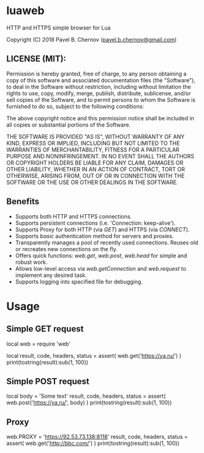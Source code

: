# luaweb
HTTP and HTTPS simple browser for Lua

Copyright (C) 2018 Pavel B. Chernov (pavel.b.chernov@gmail.com)

## LICENSE (MIT):

Permission is hereby granted, free of charge, to any person obtaining a copy
of this software and associated documentation files (the "Software"), to deal
in the Software without restriction, including without limitation the rights
to use, copy, modify, merge, publish, distribute, sublicense, and/or sell
copies of the Software, and to permit persons to whom the Software is
furnished to do so, subject to the following conditions:

The above copyright notice and this permission notice shall be included in all
copies or substantial portions of the Software.

THE SOFTWARE IS PROVIDED "AS IS", WITHOUT WARRANTY OF ANY KIND, EXPRESS OR
IMPLIED, INCLUDING BUT NOT LIMITED TO THE WARRANTIES OF MERCHANTABILITY,
FITNESS FOR A PARTICULAR PURPOSE AND NONINFRINGEMENT. IN NO EVENT SHALL THE
AUTHORS OR COPYRIGHT HOLDERS BE LIABLE FOR ANY CLAIM, DAMAGES OR OTHER
LIABILITY, WHETHER IN AN ACTION OF CONTRACT, TORT OR OTHERWISE, ARISING FROM,
OUT OF OR IN CONNECTION WITH THE SOFTWARE OR THE USE OR OTHER DEALINGS IN THE
SOFTWARE.

## Benefits
- Supports both HTTP and HTTPS connections.
- Supports persistent connections (i.e. 'Connection: keep-alive').
- Supports Proxy for both HTTP (via *GET*) and HTTPS (via *CONNECT*).
- Supports *basic* authentication method for servers and proxies.
- Transparently manages a pool of recently used connections. Reuses old or recreates new connections on the fly.
- Offers quick functions: *web.get*, *web.post*, *web.head* for simple and robust work.
- Allows low-level access via *web.getConnection* and *web.request* to implement any desired task.
- Supports logging into specified file for debugging.

# Usage

## Simple GET request
local web = require 'web'

local result, code, headers, status = assert( web.get('https://ya.ru/') )
print(tostring(result):sub(1, 100))

## Simple POST request

local body = 'Some text'
result, code, headers, status = assert( web.post('https://ya.ru/', body) )
print(tostring(result):sub(1, 100))

## Proxy

web.PROXY = 'https://92.53.73.138:8118'
result, code, headers, status = assert( web.get('http://bbc.com/') )
print(tostring(result):sub(1, 100))
